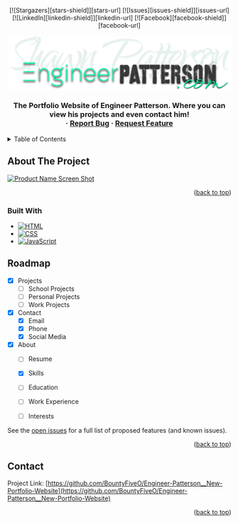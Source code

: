 <!-- Improved compatibility of back to top link: See: https://github.com/othneildrew/Best-README-Template/pull/73 -->
<a name="readme-top"></a>

<!-- PROJECT SHIELDS -->
<div align="center">
[![Stargazers][stars-shield]][stars-url]
[![Issues][issues-shield]][issues-url]
[![LinkedIn][linkedin-shield]][linkedin-url]
[![Facebook][facebook-shield]][facebook-url]
</div>

<!-- PROJECT LOGO -->
<br />
<div align="center">
  <a href="https://github.com/BountyFiveO/Engineer-Patterson__New-Portfolio-Website">
    <img src="images/ep-logo.png" alt="Logo" width="512" height="119.5">
  </a>

<h3 align="center"Engineer Patterson | Portfolio</h3>

  <p align="center">
    The Portfolio Website of Engineer Patterson. Where you can view his projects and even contact him!
    <br />
    ·
    <a href="https://github.com/BountyFiveO/Engineer-Patterson__New-Portfolio-Website/issues">Report Bug</a>
    ·
    <a href="https://github.com/BountyFiveO/Engineer-Patterson__New-Portfolio-Website/issues">Request Feature</a>
  </p>
</div>


<!-- TABLE OF CONTENTS -->
<details>
  <summary>Table of Contents</summary>
  <ol>
    <li>
      <a href="#about-the-project">About The Project</a>
      <ul>
        <li><a href="#built-with">Built With</a></li>
      </ul>
    </li>
    <li>
      <ul>
      </ul>
    </li>
    <li><a href="#contact">Contact</a></li>
  </ol>
</details>


<!-- ABOUT THE PROJECT -->
## About The Project

[![Product Name Screen Shot][product-screenshot]](url://images/ep-screenshot.png)

<p align="right">(<a href="#readme-top">back to top</a>)</p>


### Built With

* [![HTML][HTML.com]][HTML-url]
* [![CSS][CSS.com]][CSS-url]
* [![JavaScript][JavaScript.com]][JavaScript-url]


<!-- ROADMAP -->
## Roadmap

- [x] Projects
    - [ ] School Projects
    - [ ] Personal Projects
    - [ ] Work Projects
- [x] Contact
    - [x] Email
    - [x] Phone
    - [x] Social Media
- [x] About
     - [ ] Resume
     - [x] Skills
     - [ ] Education
     - [ ] Work Experience
     - [ ] Interests



See the [open issues](https://github.com/BountyFiveO/Engineer-Patterson__New-Portfolio-Website/issues) for a full list of proposed features (and known issues).

<p align="right">(<a href="#readme-top">back to top</a>)</p>


<!-- CONTACT -->
## Contact

Project Link: [https://github.com/BountyFiveO/Engineer-Patterson__New-Portfolio-Website](https://github.com/BountyFiveO/Engineer-Patterson__New-Portfolio-Website)

<p align="right">(<a href="#readme-top">back to top</a>)</p>


<!-- MARKDOWN LINKS & IMAGES -->
<!-- https://www.markdownguide.org/basic-syntax/#reference-style-links -->
[stars-shield]: https://img.shields.io/github/stars/BountyFiveO/Engineer-Patterson__New-Portfolio-Website.svg?style=for-the-badge
[stars-url]: https://github.com/BountyFiveO/Engineer-Patterson__New-Portfolio-Website/stargazers
[issues-shield]: https://img.shields.io/github/issues/BountyFiveO/Engineer-Patterson__New-Portfolio-Website.svg?style=for-the-badge
[issues-url]: https://github.com/BountyFiveO/Engineer-Patterson__New-Portfolio-Website/issues
[linkedin-shield]: https://img.shields.io/badge/-LinkedIn-black.svg?style=for-the-badge&logo=linkedin&colorB=555
[linkedin-url]: https://linkedin.com/in/bountyfiveo
[product-screenshot]: images/screenshot.png
[facebook-shield]: https://img.shields.io/badge/-Facebook-black.svg?style=for-the-badge&logo=facebook&colorB=555
[facebook-url]: https://www.facebook.com/EngineerPatterson/
[HTML.com]: https://img.shields.io/badge/-HTML-black.svg?style=for-the-badge&logo=html5&colorB=555
[HTML-url]: https://www.w3schools.com/html/
[CSS.com]: https://img.shields.io/badge/-CSS-black.svg?style=for-the-badge&logo=css3&colorB=555
[CSS-url]: https://www.w3schools.com/css/
[JavaScript.com]: https://img.shields.io/badge/-JavaScript-black.svg?style=for-the-badge&logo=javascript&colorB=555
[JavaScript-url]: https://www.w3schools.com/js/